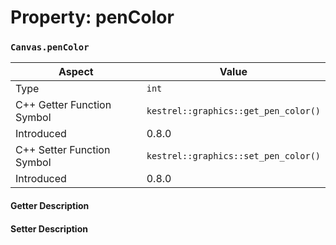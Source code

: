 
# Property: penColor
### `Canvas.penColor`

| Aspect | Value |
| --- | --- |
| Type | `int` |
| C++ Getter Function Symbol | `kestrel::graphics::get_pen_color()` |
| Introduced | 0.8.0 |
| C++ Setter Function Symbol | `kestrel::graphics::set_pen_color()` |
| Introduced | 0.8.0 |

#### Getter Description

#### Setter Description

